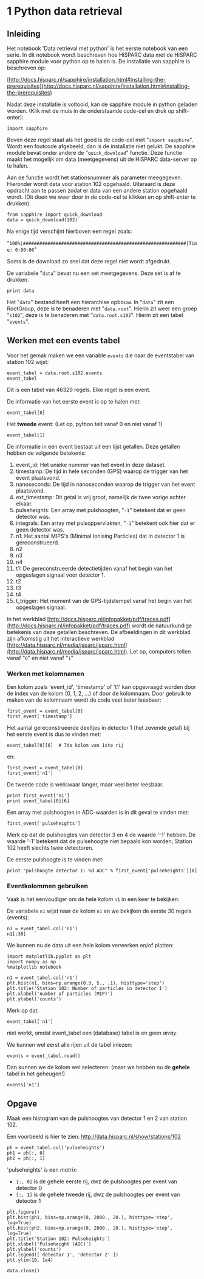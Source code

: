 # 1 Python data retrieval
## Inleiding
Het notebook 'Data retrieval met python' is het eerste notebook van een serie.
In dit notebook wordt beschreven hoe HiSPARC data met de HiSPARC sapphire module
voor python op te halen is. De installatie van sapphire is beschreven op:

[http://docs.hisparc.nl/sapphire/installation.html#installing-the-prerequisites](http://docs.hisparc.nl/sapphire/installation.html#installing-the-prerequisites)

Nadat deze installatie is voltooid, kan de sapphire module in python geladen
worden. (Klik met de muis in de onderstaande code-cel en druk op shift-enter):

```{.python .input}
import sapphire
```

Boven deze regel staat als het goed is de code-cel met "`import sapphire`".
Wordt een foutcode afgebeeld, dan is de installatie niet gelukt. De sapphire
module bevat onder andere de "`quick_download`" functie. Deze functie maakt het
mogelijk om data (meetgegevens) uit de HiSPARC data-server op te halen.

Aan de functie wordt het stationsnummer als parameter meegegeven. Hieronder
wordt data voor station 102 opgehaald. Uiteraard is deze opdracht aan te passen
zodat er data van een andere station opgehaald wordt. (Dit doen we weer door in
de code-cel te klikken en op shift-enter te drukken).

```{.python .input}
from sapphire import quick_download
data = quick_download(102)
```

Na enige tijd verschijnt hierboven een regel zoals:

"`100%|############################################################|Time:
0:00:06`"

Soms is de download zo snel dat deze regel niet wordt afgedrukt.

De variabele "`data`" bevat nu een set meetgegevens. Deze set is af te drukken.

```{.python .input}
print data
```

Het "`data`" bestand heeft een hierarchise opbouw. In "`data`" zit een
RootGroup, deze is te benaderen met "`data.root`". Hierin zit weer een groep
"`s102`", deze is te benaderen met "`data.root.s102`". Hierin zit een tabel
"`events`".

## Werken met een events tabel
Voor het gemak maken we een variable `events` die naar de eventstabel van
station 102 wijst:

```{.python .input}
event_tabel = data.root.s102.events
event_tabel
```

Dit is een tabel van 46329 regels. Elke regel is een event.

De informatie van het eerste event is op te halen met:

```{.python .input}
event_tabel[0]
```

Het **tweede** event: (Let op, python telt vanaf 0 en niet vanaf 1)

```{.python .input}
event_tabel[1]
```

De informatie in een event bestaat uit een lijst getallen. Deze getallen hebben
de volgende betekenis:

1. event_id: Het unieke nummer van het event in deze dataset.
1. timestamp: De tijd in hele seconden (GPS) waarop de trigger van het event
plaatsvond.
1. nanoseconds: De tijd in nanoseconden waarop de trigger van het event
plaatsvond.
1. ext_timestamp: Dit getal is vrij groot, namelijk de twee vorige achter
elkaar.
1. pulseheights: Een array met pulshoogten, "`-1`" betekent dat er geen detector
was.
1. integrals: Een array met pulsoppervlakten, "`-1`" betekent ook hier dat er
geen detector was.
1. n1: Het aantal MIPS's (Minimal Ionising Particles) dat in detector 1 is
gereconstrueerd.
1. n2
1. n3
1. n4
1. t1: De gereconstrueerde detectietijden vanaf het begin van het opgeslagen
signaal voor detector 1.
1. t2
1. t3
1. t4
1. t_trigger: Het moment van de GPS-tijdstempel vanaf het begin van het
opgeslagen signaal.

In het werkblad [http://docs.hisparc.nl/infopakket/pdf/traces.pdf](http://docs.hisparc.nl/infopakket/pdf/traces.pdf) wordt de natuurkundige betekenis van deze
getallen beschreven.  De afbeeldingen in dit werkblad zijn afkomstig uit het
interactieve werkblad [http://data.hisparc.nl/media/jsparc/jsparc.html](http://data.hisparc.nl/media/jsparc/jsparc.html). Let op, computers tellen vanaf "`0`"
en niet vanaf "`1`"



### Werken met kolomnamen

Een kolom zoals 'event_id', 'timestamp' of 't1' kan opgevraagd worden door de
index van de kolom (0, 1, 2, ...) of door de kolomnaam. Door gebruik te maken
van de kolomnaam wordt de code veel beter leesbaar:

```{.python .input}
first_event = event_tabel[0]
first_event['timestamp']
```

Het aantal gereconstrueerde deeltjes in detector 1 (het zevende getal) bij het
eerste event is dus te vinden met:

```{.python .input}
event_tabel[0][6]  # 7de kolom van 1ste rij
```

en:

```{.python .input}
first_event = event_tabel[0]
first_event['n1']
```

De tweede code is weliswaar langer, maar veel beter leesbaar.

```{.python .input}
print first_event['n1']
print event_tabel[0][6]
```

Een array met pulshoogten in ADC-waarden is in dit geval te vinden met:

```{.python .input}
first_event['pulseheights']
```

Merk op dat de pulshoogtes van detector 3 en 4 de waarde '-1' hebben. De waarde
'-1' betekent dat de pulsehoogte niet bepaald kon worden; Station 102 heeft
slechts twee detectoren.

De eerste pulshoogte is te vinden met:

```{.python .input}
print "pulshoogte detector 1: %d ADC" % first_event['pulseheights'][0]
```

### Eventkolommen gebruiken
Vaak is het eenvoudiger om de hele *kolom* `n1` in een keer te bekijken:

De variabele `n1` wijst naar de kolom `n1`
en we bekijken de eerste 30 regels (events):

```{.python .input}
n1 = event_tabel.col('n1')
n1[:30]
```

We kunnen nu de data uit een hele kolom verwerken en/of plotten:

```{.python .input}
import matplotlib.pyplot as plt
import numpy as np
%matplotlib notebook
```

```{.python .input}
n1 = event_tabel.col('n1')
plt.hist(n1, bins=np.arange(0.3, 5., .1), histtype='step')
plt.title('Station 102: Number of particles in detector 1')
plt.xlabel('number of particles (MIP)')
plt.ylabel('counts')
```

Merk op dat:

```{.python .input}
event_tabel['n1']
```

niet werkt, omdat event_tabel een (database) tabel is en geen *array*.

We kunnen wel eerst alle rijen uit de tabel inlezen:

```{.python .input}
events = event_tabel.read()
```

Dan kunnen we de kolom wel selecteren: (maar we hebben nu de **gehele** tabel in
het geheugen!)

```{.python .input}
events['n1']
```

## Opgave

Maak een histogram van de pulshoogtes van detector 1 en 2 van station 102.

Een voorbeeld is hier te zien: http://data.hisparc.nl/show/stations/102

```{.python .input}
ph = event_tabel.col('pulseheights')
ph1 = ph[:, 0]
ph2 = ph[:, 1]
```

'pulseheights' is een *matrix*:
- `[:, 0]` is de gehele eerste rij, dwz de pulshoogtes per event van detector 0
- `[:, 1]` is de gehele tweede rij, dwz de pulshoogtes per event van detector 1

```{.python .input}
plt.figure()
plt.hist(ph1, bins=np.arange(0, 2000., 20.), histtype='step', log=True)
plt.hist(ph2, bins=np.arange(0, 2000., 20.), histtype='step', log=True)
plt.title('Station 102: Pulseheights')
plt.xlabel('Pulseheight (ADC)')
plt.ylabel('counts')
plt.legend(['detector 1', 'detector 2' ])
plt.ylim(10, 1e4)
```

```{.python .input}
data.close()
```
